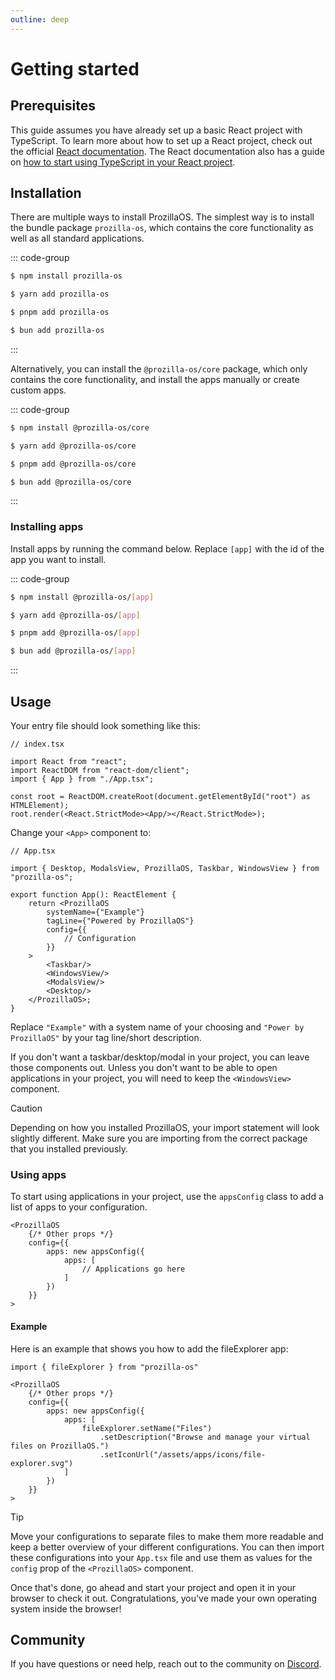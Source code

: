 ```yaml
---
outline: deep
---
```


# Getting started

## Prerequisites

This guide assumes you have already set up a basic React project with TypeScript. To learn more about how to set up a React project, check out the official [React documentation](https://react.dev/learn/start-a-new-react-project). The React documentation also has a guide on [how to start using TypeScript in your React project](https://react.dev/learn/typescript).

## Installation

There are multiple ways to install ProzillaOS. The simplest way is to install the bundle package `prozilla-os`, which contains the core functionality as well as all standard applications.

::: code-group

```bash [NPM]
$ npm install prozilla-os
```

```bash [Yarn]
$ yarn add prozilla-os
```

```bash [PNPM]
$ pnpm add prozilla-os
```

```bash [Bun]
$ bun add prozilla-os
```

:::

Alternatively, you can install the `@prozilla-os/core` package, which only contains the core functionality, and install the apps manually or create custom apps.

::: code-group

```bash [NPM]
$ npm install @prozilla-os/core
```

```bash [Yarn]
$ yarn add @prozilla-os/core
```

```bash [PNPM]
$ pnpm add @prozilla-os/core
```

```bash [Bun]
$ bun add @prozilla-os/core
```

:::

### Installing apps

Install apps by running the command below. Replace `[app]` with the id of the app you want to install.

::: code-group

```bash [NPM]
$ npm install @prozilla-os/[app]
```

```bash [Yarn]
$ yarn add @prozilla-os/[app]
```

```bash [PNPM]
$ pnpm add @prozilla-os/[app]
```

```bash [Bun]
$ bun add @prozilla-os/[app]
```

:::

## Usage

Your entry file should look something like this:

```tsx
// index.tsx

import React from "react";
import ReactDOM from "react-dom/client";
import { App } from "./App.tsx";

const root = ReactDOM.createRoot(document.getElementById("root") as HTMLElement);
root.render(<React.StrictMode><App/></React.StrictMode>);
```

Change your `<App>` component to:

```tsx
// App.tsx

import { Desktop, ModalsView, ProzillaOS, Taskbar, WindowsView } from "prozilla-os";

export function App(): ReactElement {
	return <ProzillaOS
		systemName={"Example"}
		tagLine={"Powered by ProzillaOS"}
		config={{
			// Configuration
		}}
	>
		<Taskbar/>
		<WindowsView/>
		<ModalsView/>
		<Desktop/>
	</ProzillaOS>;
}
```

Replace `"Example"` with a system name of your choosing and `"Power by ProzillaOS"` by your tag line/short description.

If you don't want a taskbar/desktop/modal in your project, you can leave those components out. Unless you don't want to be able to open applications in your project, you will need to keep the `<WindowsView>` component.

> [!CAUTION] 
> Depending on how you installed ProzillaOS, your import statement will look slightly different. Make sure you are importing from the correct package that you installed previously.

### Using apps

To start using applications in your project, use the `appsConfig` class to add a list of apps to your configuration.

```tsx
<ProzillaOS
	{/* Other props */}
	config={{
		apps: new appsConfig({
			apps: [
				// Applications go here
			]
		})
	}}
>
```

#### Example

Here is an example that shows you how to add the fileExplorer app:

```tsx
import { fileExplorer } from "prozilla-os"

```

```tsx
<ProzillaOS
	{/* Other props */}
	config={{
		apps: new appsConfig({
			apps: [
				fileExplorer.setName("Files")
					.setDescription("Browse and manage your virtual files on ProzillaOS.")
					.setIconUrl("/assets/apps/icons/file-explorer.svg")
			]
		})
	}}
>
```

> [!TIP] 
> Move your configurations to separate files to make them more readable and keep a better overview of your different configurations. You can then import these configurations into your `App.tsx` file and use them as values for the `config` prop of the `<ProzillaOS>` component.

Once that's done, go ahead and start your project and open it in your browser to check it out. Congratulations, you've made your own operating system inside the browser!

## Community

If you have questions or need help, reach out to the community on [Discord](https://discord.gg/JwbyQP4tdz).
